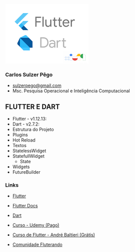 ![](logotipo.png)

### Carlos Sulzer Pêgo
* sulzerpego@gmail.com
* Msc. Pesquisa Operacional e Inteligência Computacional

## FLUTTER E DART

* Flutter - v1.12.13:
* Dart - v2.7.2:
* Estrutura do Projeto
* Plugins
* Hot Reload
* Textos
* StatelessWidget
* StatefullWidget
    - State
* Widgets
* FutureBuilder

### Links
* [Flutter](https://flutter.dev) 

* [Flutter Docs](https://flutter.dev/docs)

* [Dart](https://dart.dev)

* [Curso - Udemy (Pago)](https://www.udemy.com/curso-completo-flutter-app-android-ios)

* [Curso de Flutter - André Baltieri (Grátis)](https://balta.io/cursos/7184)

* [Comunidade Fluterando](https://forum.flutterando.com.br)
